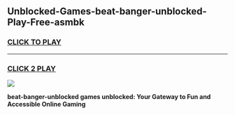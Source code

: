 
## Unblocked-Games-beat-banger-unblocked-Play-Free-asmbk
<h3>
<a href="https://premium76.site?title=beat-banger-unblocked&ref=18A1">CLICK TO PLAY</a></h3>
<hr>

<h3>
<a href="https://premium76.site?title=beat-banger-unblocked&ref=18A1">CLICK 2 PLAY</a>
  
</h3>

<a href="https://premium76.site?title=beat-banger-unblocked&ref=18A1"><img src="https://clearcache.store/games.png"></a>


**beat-banger-unblocked games unblocked: Your Gateway to Fun and Accessible Online Gaming**

